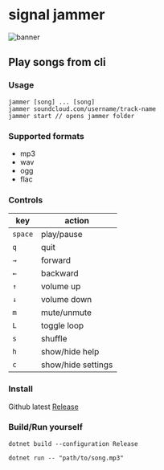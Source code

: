 # signal jammer 

![banner](https://raw.githubusercontent.com/jooapa/signal-jammer/main/images/banner.png)
## Play songs from cli

### Usage
```
jammer [song] ... [song]
jammer soundcloud.com/username/track-name 
jammer start // opens jammer folder
```

### Supported formats
- mp3
- wav
- ogg
- flac

### Controls

| key | action |
|  --------  |  -------  |
| `space` | play/pause |
| `q` | quit |
| `→` | forward |
| `←` | backward |
| `↑` | volume up |
| `↓` | volume down |
| `m` | mute/unmute |
| `L` | toggle loop |
| `s` | shuffle |
| `h` | show/hide help |
| `c` | show/hide settings |


### Install
Github latest [Release](https://github.com/jooapa/signal-jammer/releases/latest)

### Build/Run yourself
```
dotnet build --configuration Release
```
```
dotnet run -- "path/to/song.mp3"
```